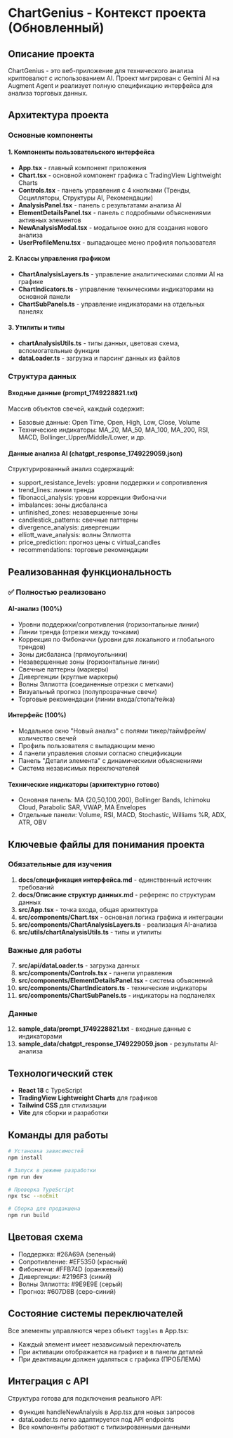 # ChartGenius - Контекст проекта (Обновленный)

## Описание проекта
ChartGenius - это веб-приложение для технического анализа криптовалют с использованием AI. Проект мигрирован с Gemini AI на Augment Agent и реализует полную спецификацию интерфейса для анализа торговых данных.

## Архитектура проекта

### Основные компоненты

#### 1. Компоненты пользовательского интерфейса
- **App.tsx** - главный компонент приложения
- **Chart.tsx** - основной компонент графика с TradingView Lightweight Charts
- **Controls.tsx** - панель управления с 4 кнопками (Тренды, Осцилляторы, Структуры AI, Рекомендации)
- **AnalysisPanel.tsx** - панель с результатами анализа AI
- **ElementDetailsPanel.tsx** - панель с подробными объяснениями активных элементов
- **NewAnalysisModal.tsx** - модальное окно для создания нового анализа
- **UserProfileMenu.tsx** - выпадающее меню профиля пользователя

#### 2. Классы управления графиком
- **ChartAnalysisLayers.ts** - управление аналитическими слоями AI на графике
- **ChartIndicators.ts** - управление техническими индикаторами на основной панели
- **ChartSubPanels.ts** - управление индикаторами на отдельных панелях

#### 3. Утилиты и типы
- **chartAnalysisUtils.ts** - типы данных, цветовая схема, вспомогательные функции
- **dataLoader.ts** - загрузка и парсинг данных из файлов

### Структура данных

#### Входные данные (prompt_1749228821.txt)
Массив объектов свечей, каждый содержит:
- Базовые данные: Open Time, Open, High, Low, Close, Volume
- Технические индикаторы: MA_20, MA_50, MA_100, MA_200, RSI, MACD, Bollinger_Upper/Middle/Lower, и др.

#### Данные анализа AI (chatgpt_response_1749229059.json)
Структурированный анализ содержащий:
- support_resistance_levels: уровни поддержки и сопротивления
- trend_lines: линии тренда
- fibonacci_analysis: уровни коррекции Фибоначчи
- imbalances: зоны дисбаланса
- unfinished_zones: незавершенные зоны
- candlestick_patterns: свечные паттерны
- divergence_analysis: дивергенции
- elliott_wave_analysis: волны Эллиотта
- price_prediction: прогноз цены с virtual_candles
- recommendations: торговые рекомендации

## Реализованная функциональность

### ✅ Полностью реализовано

#### AI-анализ (100%)
- Уровни поддержки/сопротивления (горизонтальные линии)
- Линии тренда (отрезки между точками)
- Коррекция по Фибоначчи (уровни для локального и глобального трендов)
- Зоны дисбаланса (прямоугольники)
- Незавершенные зоны (горизонтальные линии)
- Свечные паттерны (маркеры)
- Дивергенции (круглые маркеры)
- Волны Эллиотта (соединенные отрезки с метками)
- Визуальный прогноз (полупрозрачные свечи)
- Торговые рекомендации (линии входа/стопа/тейка)

#### Интерфейс (100%)
- Модальное окно "Новый анализ" с полями тикер/таймфрейм/количество свечей
- Профиль пользователя с выпадающим меню
- 4 панели управления слоями согласно спецификации
- Панель "Детали элемента" с динамическими объяснениями
- Система независимых переключателей

#### Технические индикаторы (архитектурно готово)
- Основная панель: MA (20,50,100,200), Bollinger Bands, Ichimoku Cloud, Parabolic SAR, VWAP, MA Envelopes
- Отдельные панели: Volume, RSI, MACD, Stochastic, Williams %R, ADX, ATR, OBV

## Ключевые файлы для понимания проекта

### Обязательные для изучения
1. **docs/спецификация интерфейса.md** - единственный источник требований
2. **docs/Описание структур данных.md** - референс по структурам данных
3. **src/App.tsx** - точка входа, общая архитектура
4. **src/components/Chart.tsx** - основная логика графика и интеграции
5. **src/components/ChartAnalysisLayers.ts** - реализация AI-анализа
6. **src/utils/chartAnalysisUtils.ts** - типы и утилиты

### Важные для работы
7. **src/api/dataLoader.ts** - загрузка данных
8. **src/components/Controls.tsx** - панели управления
9. **src/components/ElementDetailsPanel.tsx** - система объяснений
10. **src/components/ChartIndicators.ts** - технические индикаторы
11. **src/components/ChartSubPanels.ts** - индикаторы на подпанелях

### Данные
12. **sample_data/prompt_1749228821.txt** - входные данные с индикаторами
13. **sample_data/chatgpt_response_1749229059.json** - результаты AI-анализа

## Технологический стек
- **React 18** с TypeScript
- **TradingView Lightweight Charts** для графиков
- **Tailwind CSS** для стилизации
- **Vite** для сборки и разработки

## Команды для работы
```bash
# Установка зависимостей
npm install

# Запуск в режиме разработки
npm run dev

# Проверка TypeScript
npx tsc --noEmit

# Сборка для продакшена
npm run build
```

## Цветовая схема
- Поддержка: #26A69A (зеленый)
- Сопротивление: #EF5350 (красный)
- Фибоначчи: #FFB74D (оранжевый)
- Дивергенции: #2196F3 (синий)
- Волны Эллиотта: #9E9E9E (серый)
- Прогноз: #607D8B (серо-синий)

## Состояние системы переключателей
Все элементы управляются через объект `toggles` в App.tsx:
- Каждый элемент имеет независимый переключатель
- При активации отображается на графике и в панели деталей
- При деактивации должен удаляться с графика (ПРОБЛЕМА)

## Интеграция с API
Структура готова для подключения реального API:
- Функция handleNewAnalysis в App.tsx для новых запросов
- dataLoader.ts легко адаптируется под API endpoints
- Все компоненты работают с типизированными данными
